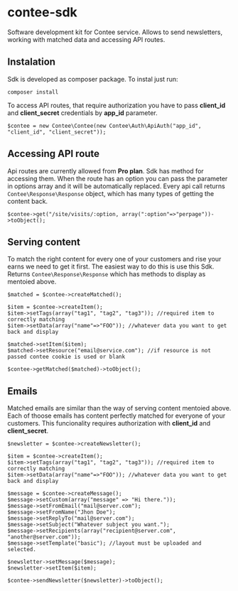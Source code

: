 # contee-sdk
Software development kit for Contee service. Allows to send newsletters, working with matched data and accessing API routes.

## Instalation
Sdk is developed as composer package. To instal just run:
```
composer install
```
To access API routes, that require authorization you have to pass **client_id** and **client_secret** credentials by **app_id** parameter.

```
$contee = new Contee\Contee(new Contee\Auth\ApiAuth("app_id", "client_id", "client_secret"));
```

## Accessing API route
Api routes are currently allowed from **Pro plan**. Sdk has method for accessing them. When the route has an option you can pass the parameter in options array and it will be automatically replaced. Every api call returns `Contee\Response\Response` object, which has many types of getting the content back.

```
$contee->get("/site/visits/:option, array(":option"=>"perpage"))->toObject();
```

## Serving content
To match the right content for every one of your customers and rise your earns we need to get it first. The easiest way to do this is use this Sdk. Returns `Contee\Response\Response` which has methods to display as mentoied above.

```
$matched = $contee->createMatched();

$item = $contee->createItem();
$item->setTags(array("tag1", "tag2", "tag3")); //required item to correctly matching
$item->setData(array("name"=>"FOO")); //whatever data you want to get back and display

$matched->setItem($item);
$matched->setResource("email@service.com"); //if resource is not passed contee cookie is used or blank

$contee->getMatched($matched)->toObject();
```

## Emails
Matched emails are similar than the way of serving content mentoied above. Each of thoose emails has content perfectly matched for everyone of your customers. This funcionality requires authorization with **client_id** and **client_secret**.

```
$newsletter = $contee->createNewsletter();

$item = $contee->createItem();
$item->setTags(array("tag1", "tag2", "tag3")); //required item to correctly matching
$item->setData(array("name"=>"FOO")); //whatever data you want to get back and display

$message = $contee->createMessage();
$message->setCustom(array("message" => "Hi there."));
$message->setFromEmail("mail@server.com");
$message->setFromName("Jhon Doe");
$message->setReplyTo("mail@server.com");
$message->setSubject("Whatever subject you want.");
$message->setRecipients(array("recipient@server.com", "another@server.com"));
$message->setTemplate("basic"); //layout must be uploaded and selected.

$newsletter->setMessage($message);
$newsletter->setItem($item);

$contee->sendNewsletter($newsletter)->toObject();
```
